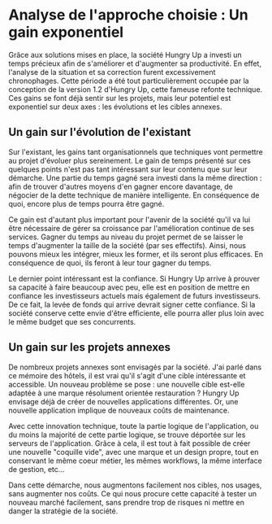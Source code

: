 
Analyse de l'approche choisie : Un gain exponentiel
===================================================

Grâce aux solutions mises en place, la société Hungry Up a investi un temps précieux afin de s'améliorer et d'augmenter sa productivité. En effet, l'analyse de la situation et sa correction furent excessivement chronophages. Cette période a été tout particulièrement occupée par la conception de la version 1.2 d'Hungry Up, cette fameuse refonte technique. Ces gains se font déjà sentir sur les projets, mais leur potentiel est exponentiel sur deux axes : les évolutions et les cibles annexes.

## Un gain sur l'évolution de l'existant

Sur l'existant, les gains tant organisationnels que techniques vont permettre au projet d'évoluer plus sereinement. Le gain de temps présenté sur ces quelques points n'est pas tant intéressant sur leur contenu que sur leur démarche. Une partie du temps gagné sera investi dans la même direction : afin de trouver d'autres moyens d'en gagner encore davantage, de négocier de la dette technique de manière intelligente. En conséquence de quoi, encore plus de temps pourra être gagné. 

Ce gain est d'autant plus important pour l'avenir de la société qu'il va lui être nécessaire de gérer sa croissance par l'amélioration continue de ses services. Gagner du temps au niveau du projet permet de se laisser le temps d'augmenter la taille de la société (par ses effectifs). Ainsi, nous pouvons mieux les intégrer, mieux les former, et ils seront plus efficaces. En conséquence de quoi, ils feront à leur tour gagner du temps.

Le dernier point intéressant est la confiance. Si Hungry Up arrive à prouver sa capacité à faire beaucoup avec peu, elle est en position de mettre en confiance les investisseurs actuels mais également de futurs investisseurs. De ce fait, la levée de fonds qui arrive devrait signer cette confiance. Si la société conserve cette envie d'être efficiente, elle pourra aller plus loin avec le même budget que ses concurrents.

## Un gain sur les projets annexes

De nombreux projets annexes sont envisagés par la société. J'ai parlé dans ce mémoire des hôtels, il est vrai qu'il s'agit d'une cible intéressante et accessible. Un nouveau problème se pose : une nouvelle cible est-elle adaptée à une marque résolument orientée restauration ? Hungry Up envisage déjà de créer de nouvelles applications différentes. Or, une nouvelle application implique de nouveaux coûts de maintenance.
 
Avec cette innovation technique, toute la partie logique de l'application, ou du moins la majorité de cette partie logique, se trouve déportée sur les serveurs de l'application. Grâce à cela, il est tout à fait possible de créer une nouvelle "coquille vide", avec une marque et un design propre, tout en conservant le même coeur métier, les mêmes workflows, la même interface de gestion, etc... 

Dans cette démarche, nous augmentons facilement nos cibles, nos usages, sans augmenter nos coûts. Ce qui nous procure cette capacité à tester un nouveau marché facilement, sans prendre trop de risques ni mettre en danger la stratégie de la société.
